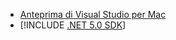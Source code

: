 * [Anteprima di Visual Studio per Mac](https://visualstudio.microsoft.com/vs/mac/)
* [!INCLUDE [.NET 5.0 SDK](~/includes/5.0-SDK.md)]
